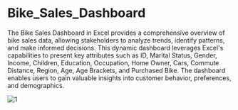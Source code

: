 # Bike_Sales_Dashboard
The Bike Sales Dashboard in Excel provides a comprehensive overview of bike sales data, allowing stakeholders to analyze trends, identify patterns, and make informed decisions. This dynamic dashboard leverages Excel's capabilities to present key attributes such as ID, Marital Status, Gender, Income, Children, Education, Occupation, Home Owner, Cars, Commute Distance, Region, Age, Age Brackets, and Purchased Bike. The dashboard enables users to gain valuable insights into customer behavior, preferences, and demographics.

![1](https://github.com/OmnyaRamadan/Bike_Sales_Dashboard/assets/62079897/0c605026-75ee-4f12-b162-0c4771990614)
